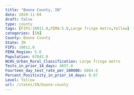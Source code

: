 ```yaml
---
title: "Boone County, IN"
date: 2020-11-04
draft: false
type: county
tags: [FIPS:18011.0,FEMA:5.0,Large fringe metro,Yellow]
categories: [IN]
County: Boone County
State: IN
FIPS: 18011.0
FEMA_Region: 5.0
Population: 67843.0
NCHS_Urban_Rural_Classification: Large fringe metro
Tests_in_prior_14_days: 4657.0
Fourteen_day_test_rate_per_100000: 6864.0
Percent_Positivity_in_prior_14_days: 0.07
Level: Yellow
url: /states/IN/boone-county
---
```




